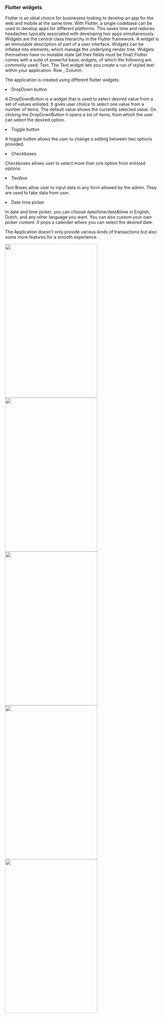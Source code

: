 <h3> Flutter widgets </h3> 

<p>Flutter is an ideal choice for businesses looking to develop an app for the web and mobile at the same time. With Flutter, a single codebase can be used to develop apps for different platforms. This saves time and reduces headaches typically associated with developing two apps simultaneously. Widgets are the central class hierarchy in the Flutter framework. A widget is an immutable description of part of a user interface. Widgets can be inflated into elements, which manage the underlying render tree. Widgets themselves have no mutable state (all their fields must be final) Flutter comes with a suite of powerful basic widgets, of which the following are commonly used: Text. The Text widget lets you create a run of styled text within your application. Row , Column.</p>
<p> The application is created using different flutter widgets:
<li> DropDown button</li>
<p> A DropDownButton is a widget that is used to select desired value from a set of values enlisted. It gives user choice to select one value from a number of items. The default value shows the currently selected value. On clicking the DropDownButton it opens a list  of items, from which the user can select the desired option.</p>
<li> Toggle button</li>
<p>A toggle button allows the user to change a setting between two options provided.</p>
<li> Checkboxes</li>
<p>Checkboxes allows user to select more than one option from enlisted options.</p>
<li> Textbox</li>
<p>Text Boxes allow user to input data in any form allowed by the admin. They are used to take data from user.</p>
<li> Date time picker</li> 
<p>In date and time picker, you can choose date/time/date&time in English, Dutch, and any other language you want. You can also custom your own picker content. It pops a calender where you can select the desired date.</p>
The Application doesn't only provide various kinds of transactions but also some more features for a smooth experience.
</p>

<img src="https://user-images.githubusercontent.com/53394560/130359421-85c6aa64-52db-42d6-a257-0cfe0adfb159.png" width="300" height="500" /> <img src="https://user-images.githubusercontent.com/53394560/130359513-257b49ba-b622-40b7-b779-57c4c7c96bed.png" width="300" height="500" /> <img src="https://user-images.githubusercontent.com/53394560/130359531-3b50522e-2404-4aa9-bdbf-97d1d67298ca.png" width="300" height="500" /> 
<img src="https://user-images.githubusercontent.com/53394560/130359547-f9f7f8fc-69fb-4882-b56c-9cdf6840ab8b.png" width="300" height="500" /> 
<img src="https://user-images.githubusercontent.com/53394560/130359548-b2ed7734-9ace-4d66-b764-c45d904794ca.png" width="300" height="500" /> 
